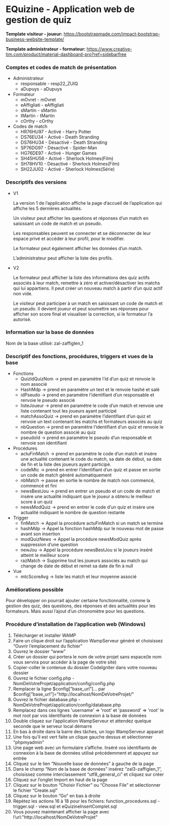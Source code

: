 # EQuizine - Application web de gestion de quiz

**Template visiteur - joueur:** https://bootstrapmade.com/impact-bootstrap-business-website-template/

**Template administrateur - formateur:** https://www.creative-tim.com/product/material-dashboard-pro?ref=sidebarfree

### Comptes et codes de match de présentation

- Administrateur
    - responsable - resp22_ZUIQ
    - aDupuys - aDupuys
- Formateur
    - mOvret - mOvret
    - eAffigliati - eAffigliati
    - sMartin - sMartin
    - tMartin - tMartin
    - cOrthy - cOrthy
- Codes de match
    - HR76HU97 - Activé - Harry Potter
    - DS76EU34 - Activé - Death Stranding
    - DS76HU34 - Désactivé - Death Stranding
    - SP76DG97 - Désactivé - Spider-Man
    - HG76DE97 - Activé - Hunger Games
    - SH45HU56 - Activé - Sherlock Holmes(Film)
    - SH78HV10 - Désactivé - Sherlock Holmes(Film)
    - SH22JU02 - Activé - Sherlock Holmes(Série)

### Descriptifs des versions

- V1
    
    La version 1 de l’application affiche la page d’accueil de l’application qui affiche les 5 dernières actualités.
    
    Un visiteur peut afficher les questions et réponses d’un match en saisissant un code de match et un pseudo. 
    
    Les responsables  peuvent se connecter et se déconnecter de leur espace privé et accéder à leur profil, pour le modifier. 
    
    Le formateur peut également afficher les données d’un match. 
    
    L’administrateur peut afficher la liste des profils.
    
- V2
    
    Le formateur peut afficher la liste des informations des quiz actifs associés à leur match, remettre à zéro et activer/désactiver les matchs qui lui appartiens. Il peut créer un nouveau match à partir d’un quiz actif non vide.
    
    Le visiteur peut participer à un match en saisissant un code de match et un pseudo. Il devient joueur et peut soumettre ses réponses pour afficher son score final et visualiser la correction, si le formateur l’a autorisé.
    

### Information sur la base de données

Nom de la base utilisé: zal-zaffiglen_1

### Descriptif des fonctions, procédures, triggers et vues de la base

- Fonctions
    - QuizIdQuizNom → prend en paramètre l’id d’un quiz et renvoie le nom associé
    - HashMdp → prend en paramètre un text et le renvoie hashé et salé
    - idPseudo → prend en paramètre l’identifiant d’un responsable et renvoie le pseudo associé
    - listeJoueur → prend en paramètre le code d’un match et renvoie une liste contenant tout les joueurs ayant participé
    - matchAssoQuiz → prend en paramètre l’identifiant d’un quiz et renvoie un text contenant les matchs et formateurs associés au quiz
    - nbQuestion → prend en paramètre l’identifiant d’un quiz et renvoie le nombre de question associé au quiz
    - pseudoId → prend en paramètre le pseudo d’un responsable et renvoie son identifiant
- Procédures
    - actuFinMatch → prend en paramètre le code d’un match et insère une actualité contenant le code du match, sa date de début, sa date de fin et la liste des joueurs ayant participé.
    - codeMtc → prend en entrer l’identifiant d’un quiz et passe en sortie un code de match généré automatiquement
    - nbMatch → passe en sortie le nombre de match non commencé, commencé et fini
    - newsBestJou → prend en entrer un pseudo et un code de match et insère une actualité indiquant que le joueur a obtenu le meilleur score à un quiz
    - newsModQuiz → prend en entrer le code d’un quiz et insère une actualité indiquant le nombre de question restante
- Trigger
    - finMatch → Appel la procédure actuFinMatch si un match se termine
    - hashMdp → Appel la fonction hashMdp sur le nouveau mot de passe avant son insertion
    - modQuizNews → Appel la procédure newsModQuiz après suppression d’une question
    - newJou → Appel la procédure newsBestJou si le joueurs inséré atteint le meilleur score
    - razMatch → Supprime tout les joueurs associés au match qui change de date de début et remet sa date de fin à null
- Vue
    - mtcScoreAvg → liste les match et leur moyenne associé

### Améliorations possible

Pour développer on pourrait ajouter certaine fonctionnalité, comme la gestion des quiz, des questions, des réponses et des actualités pour les formateurs. Mais aussi l’ajout d’un chronomètre pour les questions.

### Procédure d’installation de l’application web (Windows)

1. Télécharger et installer WAMP
2. Faire un clique droit sur l’application WampServeur généré et choisissez “Ouvrir l’emplacement du fichier”
3. Ouvrez le dossier “www”
4. Créer un dossier qui portera le nom de votre projet sans espace(le nom vous servira pour accéder à la page de votre site)
5. Copier-coller le contenue du dossier CodeIgniter dans votre nouveau dossier
6. Ouvrez le fichier config.php - NomDeVotreProjet/application/config/config.php
7. Remplacer la ligne $config[”base_url”]… par $config[”base_url”]="http://localhost/NomDeVotreProjet/"
8. Ouvrez le fichier database.php - NomDeVotreProjet/application/config/database.php
9. Remplacez dans ces lignes 'username' => 'root' et 'password' => 'root' le mot root par vos identifiants de connexion à la base de données
10. Double cliquez sur l’application WampServeur et attendez quelque seconde que le serveur local démarre
11. En bas à droite dans la barre des tâches, un logo WampServeur apparait
12. Une fois qu’il est vert faite un clique gauche dessus et sélectionner “phpmyadmin”
13. Une page web avec un formulaire s’affiche. Inséré vos identifiants de connexion à la base de données utilisé précédemment et appuyez sur entrée
14. Cliquez sur le lien “Nouvelle base de données” à gauche de la page
15. Dans le champ “Nom de la base de données” insérez “zal3-zaffiglen_1”, choisissez comme interclassement “utf8_general_ci” et cliquez sur créer
16. Cliquez sur l’onglet Import en haut de la page
17. Cliquez sur le bouton “Choisir Fichier” ou “Choose File” et sélectionner le fichier “Create.sql”
18. Cliquez sur le bouton “Go” en bas à droite
19. Répétez les actions 16 à 18 pour les fichiers: function_procedures.sql - trigger.sql - view.sql et eQuizineInsertComplet.sql
20. Vous pouvez maintenant afficher la page avec l’url:"http://localhost/NomDeVotreProjet"
